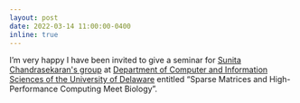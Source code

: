 ```yaml
---
layout: post
date: 2022-03-14 11:00:00-0400
inline: true
---
```


I’m very happy I have been invited to give a seminar for [Sunita Chandrasekaran's group](https://crpl.cis.udel.edu/) at [Department of Computer and Information Sciences of the University of Delaware](https://www.cis.udel.edu/) entitled “Sparse Matrices and High-Performance Computing Meet Biology”.

